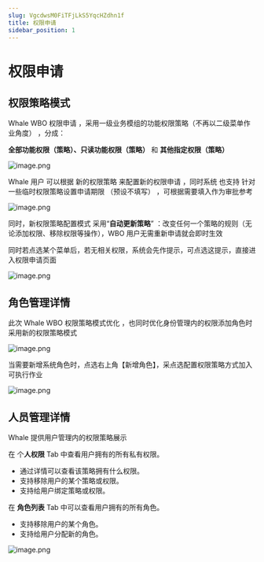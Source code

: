 ```yaml
---
slug: VgcdwsM0FiTFjLkS5YqcHZdhn1f
title: 权限申请
sidebar_position: 1
---
```



# 权限申请


## 权限策略模式


Whale WBO 权限申请 ，采用一级业务模组的功能权限策略（不再以二级菜单作业角度） ，分成：


**全部功能权限（策略）、只读功能权限（策略）** 和 **其他指定权限（策略）**


![image.png](/assets/8c33156639077a5013b015f5d1e90b53.png)


Whale 用户 可以根据 新的权限策略 来配置新的权限申请 ，同时系统 也支持 针对一些临时权限策略设置申请期限 （预设不填写） ，可根据需要填入作为审批参考


![image.png](/assets/a227d8b4401495311ece6f2cfa984455.png)


同时，新权限策略配置模式 采用“**自动更新策略**” ：改变任何一个策略的规则（无论添加权限、移除权限等操作），WBO 用户无需重新申请就会即时生效


同时若点选某个菜单后，若无相关权限，系统会先作提示，可点选这提示，直接进入权限申请页面


![image.png](/assets/bb94957c63fa8f03945a9fc13c016445.png)


## 角色管理详情


此次 Whale WBO 权限策略模式优化 ，也同时优化身份管理内的权限添加角色时采用新的权限策略模式


![image.png](/assets/1a43947656c66a6aec3594bb1cf18afc.png)


当需要新增系统角色时，点选右上角【新增角色】，采点选配置权限策略方式加入可执行作业


![image.png](/assets/451a8755b8f17f68c6733f34ceabba46.png)


## 人员管理详情


Whale 提供用户管理内的权限策略展示


在 个**人权限** Tab 中查看用户拥有的所有私有权限。

- 通过详情可以查看该策略拥有什么权限。
- 支持移除用户的某个策略或权限。
- 支持给用户绑定策略或权限。

在 **角色列表** Tab 中可以查看用户拥有的所有角色。

- 支持移除用户的某个角色。
- 支持给用户分配新的角色。

![image.png](/assets/007962bceab00f57ca55a7b484a9a909.png)

